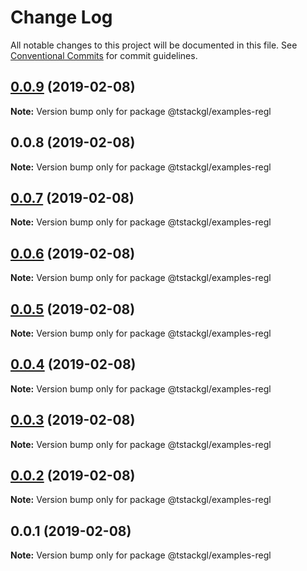# Change Log

All notable changes to this project will be documented in this file.
See [Conventional Commits](https://conventionalcommits.org) for commit guidelines.

## [0.0.9](https://github.com/nkint/tstackgl/compare/@tstackgl/examples-regl@0.0.8...@tstackgl/examples-regl@0.0.9) (2019-02-08)

**Note:** Version bump only for package @tstackgl/examples-regl





## 0.0.8 (2019-02-08)

**Note:** Version bump only for package @tstackgl/examples-regl





## [0.0.7](https://github.com/nkint/tstackgl/compare/@tstackgl/examples-regl@0.0.3...@tstackgl/examples-regl@0.0.7) (2019-02-08)

**Note:** Version bump only for package @tstackgl/examples-regl





## [0.0.6](https://github.com/nkint/tstackgl/compare/@tstackgl/examples-regl@0.0.3...@tstackgl/examples-regl@0.0.6) (2019-02-08)

**Note:** Version bump only for package @tstackgl/examples-regl





## [0.0.5](https://github.com/nkint/tstackgl/compare/@tstackgl/examples-regl@0.0.3...@tstackgl/examples-regl@0.0.5) (2019-02-08)

**Note:** Version bump only for package @tstackgl/examples-regl





## [0.0.4](https://github.com/nkint/tstackgl/compare/@tstackgl/examples-regl@0.0.3...@tstackgl/examples-regl@0.0.4) (2019-02-08)

**Note:** Version bump only for package @tstackgl/examples-regl





## [0.0.3](https://github.com/nkint/tstackgl/compare/@tstackgl/examples-regl@0.0.2...@tstackgl/examples-regl@0.0.3) (2019-02-08)

**Note:** Version bump only for package @tstackgl/examples-regl





## [0.0.2](https://github.com/nkint/tstackgl/compare/@tstackgl/examples-regl@0.0.1...@tstackgl/examples-regl@0.0.2) (2019-02-08)

**Note:** Version bump only for package @tstackgl/examples-regl





## 0.0.1 (2019-02-08)

**Note:** Version bump only for package @tstackgl/examples-regl
